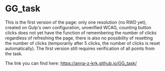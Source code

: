 # GG_task
This is the first version of the page: only one resolution (no RWD yet), created on Gulp's own configuration, unverified WCAG, counting button clicks does not yet have the function of remembering the number of clicks regardless of refreshing the page, there is also no possibility of resetting the number of clicks (temporarily after 5 clicks, the number of clicks is reset automatically). The first version still requires verification of all points from the task.


The link you can find here: https://anna-z-krk.github.io/GG_task/
